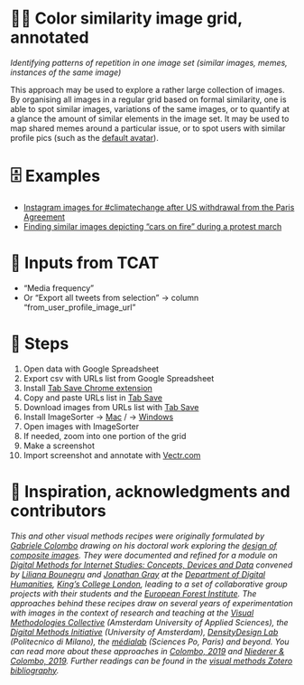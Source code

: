# 🧮🎨 Color similarity image grid, annotated

*Identifying patterns of repetition in one image set (similar images, memes, instances of the same image)*

This approach may be used to explore a rather large collection of images. By organising all images in a regular grid based on formal similarity, one is able to spot similar images, variations of the same images, or to quantify at a glance the amount of similar elements in the image set. It may be used to map shared memes around a particular issue, or to spot users with similar profile pics (such as the [default avatar](https://www.theverge.com/2017/3/31/15139092/twitter-egg-default-avatar-grey-head-trolls-change)).

# 🗄️ Examples
- [Instagram images for #climatechange after US withdrawal from the Paris Agreement](https://drive.google.com/file/d/1Lk4NVGmzS6KT5DN1mX69ZA20XpxkynIj/view)
- [Finding similar images depicting “cars on fire” during a protest march](https://medium.com/densitydesign/fakes-flames-and-memes-part-2-ece5ab4de797)

# 🧱 Inputs from TCAT

- “Media frequency”
- Or “Export all tweets from selection” → column “from_user_profile_image_url”

# 📃 Steps

1. Open data with Google Spreadsheet
2. Export csv with URLs list from Google Spreadsheet
3. Install [Tab Save Chrome extension](https://chrome.google.com/webstore/detail/tab-save/lkngoeaeclaebmpkgapchgjdbaekacki)
4. Copy and paste URLs list in [Tab Save](https://chrome.google.com/webstore/detail/tab-save/lkngoeaeclaebmpkgapchgjdbaekacki)
5. Download images from URLs list with [Tab Save](https://chrome.google.com/webstore/detail/tab-save/lkngoeaeclaebmpkgapchgjdbaekacki)
6. Install ImageSorter  → [Mac](https://fm.solewe.com/?dl=b70460c70e2ab4dc30a5a287dddea0b7) / → [Windows](https://fm.solewe.com/?dl=b842e1fda37a51da46a5703988fbed44)
7. Open images with ImageSorter
8. If needed, zoom into one portion of the grid
9. Make a screenshot
10. Import screenshot and annotate with [Vectr.com](https://vectr.com/)

# 🐙 Inspiration, acknowledgments and contributors

*This and other visual methods recipes were originally formulated by [Gabriele Colombo](https://densitydesign.org/person/gabriele-colombo/) drawing on his doctoral work exploring the [design of composite images](https://www.politesi.polimi.it/handle/10589/141266). They were documented and refined for a module on [Digital Methods for Internet Studies: Concepts, Devices and Data](https://www.kcl.ac.uk/artshums/depts/ddh/modules/level7/7aavdm28) convened by [Liliana Bounegru](https://lilianabounegru.org/) and [Jonathan Gray](http://jonathangray.org/) at the [Department of Digital Humanities](https://www.kcl.ac.uk/ddh), [King’s College London](http://kcl.ac.uk/), leading to a set of collaborative group projects with their students and the [European Forest Institute](https://www.efi.int/). The approaches behind these recipes draw on several years of experimentation with images in the context of research and teaching at the [Visual Methodologies Collective](https://visualmethodologies.org/) (Amsterdam University of Applied Sciences), the [Digital Methods Initiative](http://digitalmethods.net/) (University of Amsterdam), [DensityDesign Lab](https://densitydesign.org/) (Politecnico di Milano), the [médialab](https://medialab.sciencespo.fr/) (Sciences Po, Paris) and beyond. You can read more about these approaches in [Colombo, 2019](https://re.public.polimi.it/retrieve/handle/11311/1075861/340493/phd2019_Rampino_Mariani_Colombo.pdf) and [Niederer & Colombo, 2019](http://ojs.uc.cl/index.php/Disena/article/view/151). Further readings can be found in the [visual methods Zotero bibliography](https://www.zotero.org/groups/visual_methods).*
